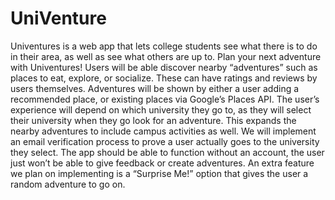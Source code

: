 # UniVenture

Univentures is a web app that lets college students see what there is to do in their area, as
well as see what others are up to. Plan your next adventure with Univentures! Users will be
able discover nearby “adventures” such as places to eat, explore, or socialize. These can have
ratings and reviews by users themselves. Adventures will be shown by either a user adding
a recommended place, or existing places via Google’s Places API. The user’s experience will
depend on which university they go to, as they will select their university when they go look
for an adventure. This expands the nearby adventures to include campus activities as well. We
will implement an email verification process to prove a user actually goes to the university they
select. The app should be able to function without an account, the user just won’t be able to
give feedback or create adventures. An extra feature we plan on implementing is a “Surprise
Me!” option that gives the user a random adventure to go on.
